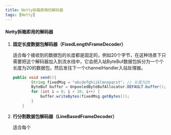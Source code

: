 ```yaml
---
title: Netty拆箱即用的解码器
tags: [Netty]
---
```


#### Netty拆箱即用的解码器

1. **固定长度数据包解码器（FixedLengthFrameDecoder）**

   适合每个接收到的数据包的长度都是固定的，例如20个字节，在这种场景下只需要把这个解码器加入到流水线中，它会把入站ByteBuf数据包拆分为一个个长度为20的数据包，然后发往下一个channelHandler入站处理器。

   ```java
   public void send(){
           String fixedMsg = "abcdefghijklmnopqrst"; // 长度为20
           ByteBuf buffer = UnpooledByteBufAllocator.DEFAULT.buffer();
           for (int i = 0; i < 10; i++) {
               buffer.writeBytes(fixedMsg.getBytes());
           }
       }
   ```

2. **行分割数据包解码器（LineBasedFrameDecoder）**

   适合每个